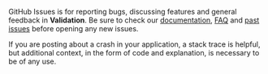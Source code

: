 GitHub Issues is for reporting bugs, discussing features and general feedback in **Validation**. Be sure to check our [documentation](http://cocoadocs.org/docsets/Validation), [FAQ](https://github.com/3lvis/Validation/wiki/FAQ) and [past issues](https://github.com/3lvis/Validation/issues?state=closed) before opening any new issues.

If you are posting about a crash in your application, a stack trace is helpful, but additional context, in the form of code and explanation, is necessary to be of any use.
